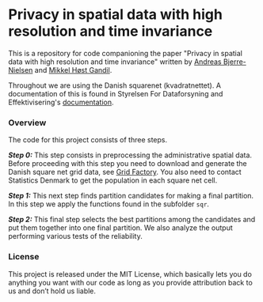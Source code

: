 # Privacy in spatial data with high resolution and time invariance

This is a repository for code companioning the paper "Privacy in spatial data with high resolution and time invariance" written by [Andreas Bjerre-Nielsen](abjer.github.io) and [Mikkel Høst Gandil](https://mikkelgandil.github.io/).

Throughout we are using the Danish squarenet (kvadratnettet). A documentation of this is found in  Styrelsen For Dataforsyning and Effektivisering's [documentation](http://www.sdfe.dk/media/gst/65230/kvadratnettet.pdf).

### Overview

The code for this project consists of three steps.

***Step 0:*** This step consists in preprocessing the administrative spatial data. Before proceeding with this step you need to download and generate the Danish square net grid data, see [Grid Factory](http://www.routeware.dk/download.php). You also need to contact Statistics Denmark to get the population in each square net cell.

***Step 1:*** This next step finds partition candidates for making a final partition. In this step we apply the functions found in the subfolder `sqr`.

***Step 2:*** This final step selects the best partitions among the candidates and put them together into one final partition. We also analyze the output performing various tests of the reliability.

### License
This project is released under the MIT License, which basically lets you do anything you want with our code as long as you provide attribution back to us and don’t hold us liable.
